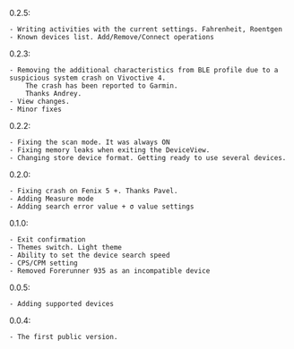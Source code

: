0.2.5:
	
	- Writing activities with the current settings. Fahrenheit, Roentgen
	- Known devices list. Add/Remove/Connect operations 
	
0.2.3:
	
	- Removing the additional characteristics from BLE profile due to a suspicious system crash on Vivoctive 4. 
		The crash has been reported to Garmin.
		Thanks Andrey.
	- View changes.
	- Minor fixes
	
0.2.2:
	
	- Fixing the scan mode. It was always ON
	- Fixing memory leaks when exiting the DeviceView.
	- Changing store device format. Getting ready to use several devices.

0.2.0:

	- Fixing crash on Fenix 5 +. Thanks Pavel.
	- Adding Measure mode
	- Adding search error value + σ value settings

0.1.0:

	- Exit confirmation
	- Themes switch. Light theme
	- Ability to set the device search speed
	- CPS/CPM setting
	- Removed Forerunner 935 as an incompatible device

0.0.5: 
	
	- Adding supported devices

0.0.4:
 
	- The first public version.
